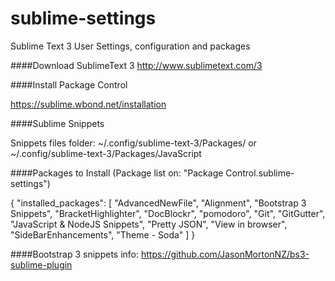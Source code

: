 sublime-settings
================

Sublime Text 3 User Settings, configuration and packages

####Download SublimeText 3
   http://www.sublimetext.com/3


####Install Package Control

   https://sublime.wbond.net/installation

####Sublime Snippets

   Snippets files folder: ~/.config/sublime-text-3/Packages/ or ~/.config/sublime-text-3/Packages/JavaScript

####Packages to Install (Package list on: "Package Control.sublime-settings")

   {
      "installed_packages":
      [
         "AdvancedNewFile",
         "Alignment",
         "Bootstrap 3 Snippets",
         "BracketHighlighter",
         "DocBlockr",
         "pomodoro",
         "Git",
         "GitGutter",
         "JavaScript & NodeJS Snippets",
         "Pretty JSON",
         "View in browser",
         "SideBarEnhancements",
         "Theme - Soda"
      ]
   }

####Bootstrap 3 snippets info:
   https://github.com/JasonMortonNZ/bs3-sublime-plugin
